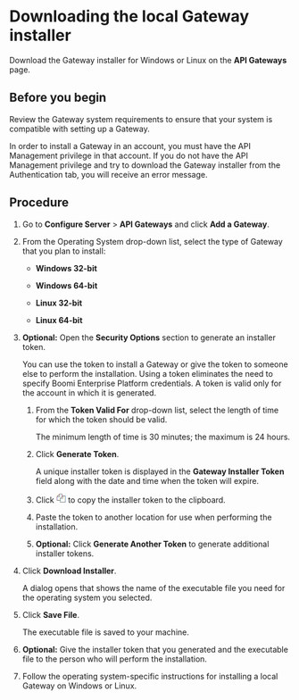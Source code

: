 # Downloading the local Gateway installer 

<head>
  <meta name="guidename" content="API Management"/>
  <meta name="context" content="GUID-85f54788-80fc-40c3-bca0-905170046974"/>
</head>


Download the Gateway installer for Windows or Linux on the **API Gateways** page.

## Before you begin

Review the Gateway system requirements to ensure that your system is compatible with setting up a Gateway.

In order to install a Gateway in an account, you must have the API Management privilege in that account. If you do not have the API Management privilege and try to download the Gateway installer from the Authentication tab, you will receive an error message.



## Procedure

1.  Go to **Configure Server** \> **API Gateways** and click **Add a Gateway**.

2.  From the Operating System drop-down list, select the type of Gateway that you plan to install:

    -   **Windows 32-bit**

    -   **Windows 64-bit**

    -   **Linux 32-bit**

    -   **Linux 64-bit**

3.  **Optional:** Open the **Security Options** section to generate an installer token.

    You can use the token to install a Gateway or give the token to someone else to perform the installation. Using a token eliminates the need to specify Boomi Enterprise Platform credentials. A token is valid only for the account in which it is generated.

    1.  From the **Token Valid For** drop-down list, select the length of time for which the token should be valid.

        The minimum length of time is 30 minutes; the maximum is 24 hours.

    2.  Click **Generate Token**.

        A unique installer token is displayed in the **Gateway Installer Token** field along with the date and time when the token will expire.

    3.  Click ![](../Images/main-ic-two-documents_832db596-4895-4b34-943f-079de49b9525.jpg) to copy the installer token to the clipboard.

    4.  Paste the token to another location for use when performing the installation.

    5.  **Optional:** Click **Generate Another Token** to generate additional installer tokens.

4.  Click **Download Installer**.

    A dialog opens that shows the name of the executable file you need for the operating system you selected.

5.  Click **Save File**.

    The executable file is saved to your machine.

6.  **Optional:** Give the installer token that you generated and the executable file to the person who will perform the installation.

7.  Follow the operating system-specific instructions for installing a local Gateway on Windows or Linux.
